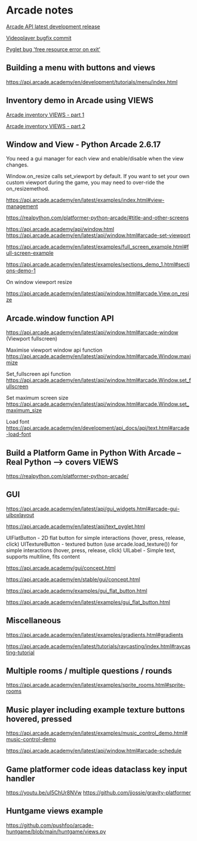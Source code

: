 # Arcade notes
[Arcade API latest development release](https://api.arcade.academy/en/development/)

[Videoplayer bugfix commit](https://github.com/pythonarcade/arcade/commit/288fab37b8665276b0cef46c5e79c6dd95fde974#commitcomment-121642421)

[Pyglet bug 'free resource error on exit'](https://github.com/pyglet/pyglet/issues/885)

## Building a menu with buttons and views

https://api.arcade.academy/en/development/tutorials/menu/index.html


## Inventory demo in Arcade using VIEWS
[Arcade inventory VIEWS - part 1](https://youtu.be/fUf0Y_qTqsg)

[Arcade inventory VIEWS - part 2](https://www.youtube.com/watch?v=zeZqyhoN7-E)

## Window and View - Python Arcade 2.6.17

You need a gui manager for each view and enable/disable when the view changes.

Window.on_resize calls set_viewport by default. If you want to set your own custom viewport during the game, you may need to over-ride the on_resizemethod.

https://api.arcade.academy/en/latest/examples/index.html#view-management

https://realpython.com/platformer-python-arcade/#title-and-other-screens

https://api.arcade.academy/api/window.html
https://api.arcade.academy/en/latest/api/window.html#arcade-set-viewport

https://api.arcade.academy/en/latest/examples/full_screen_example.html#full-screen-example

https://api.arcade.academy/en/latest/examples/sections_demo_1.html#sections-demo-1

On window viewport resize 

https://api.arcade.academy/en/latest/api/window.html#arcade.View.on_resize

## Arcade.window function API

https://api.arcade.academy/en/latest/api/window.html#arcade-window
(Viewport fullscreen)

Maximise viewport window api function
https://api.arcade.academy/en/latest/api/window.html#arcade.Window.maximize

Set_fullscreen api function 
https://api.arcade.academy/en/latest/api/window.html#arcade.Window.set_fullscreen

Set maximum screen size
https://api.arcade.academy/en/latest/api/window.html#arcade.Window.set_maximum_size

Load font
https://api.arcade.academy/en/development/api_docs/api/text.html#arcade-load-font

## Build a Platform Game in Python With Arcade – Real Python --> covers VIEWS

https://realpython.com/platformer-python-arcade/

## GUI
https://api.arcade.academy/en/latest/api/gui_widgets.html#arcade-gui-uiboxlayout

https://api.arcade.academy/en/latest/api/text_pyglet.html

UIFlatButton - 2D flat button for simple interactions (hover, press, release, click)
UITextureButton - textured button (use arcade.load_texture()) for simple interactions (hover, press, release, click)
UILabel - Simple text, supports multiline, fits content

https://api.arcade.academy/gui/concept.html

https://api.arcade.academy/en/stable/gui/concept.html

https://api.arcade.academy/examples/gui_flat_button.html

https://api.arcade.academy/en/latest/examples/gui_flat_button.html

## Miscellaneous
https://api.arcade.academy/en/latest/examples/gradients.html#gradients

https://api.arcade.academy/en/latest/tutorials/raycasting/index.html#raycasting-tutorial

## Multiple rooms / multiple questions / rounds
https://api.arcade.academy/en/latest/examples/sprite_rooms.html#sprite-rooms

## Music player including example texture buttons hovered, pressed
https://api.arcade.academy/en/latest/examples/music_control_demo.html#music-control-demo

https://api.arcade.academy/en/latest/api/window.html#arcade-schedule

## Game platformer code ideas dataclass key input handler
https://youtu.be/uI5ChUr8NVw
https://github.com/jjossie/gravity-platformer

## Huntgame views example
https://github.com/pushfoo/arcade-huntgame/blob/main/huntgame/views.py
